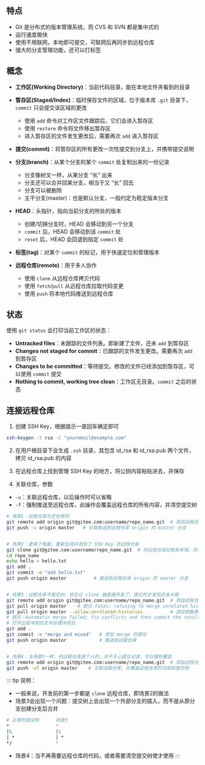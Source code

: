 ## 特点

+ Git 是分布式的版本管理系统，而 CVS 和 SVN 都是集中式的
+ 运行速度极快
+ 使用不用联网，本地即可提交，可联网后再同步到远程仓库
+ 强大的分支管理功能，还可以打标签



## 概念

+ **工作区(Working Directory)**：当前代码目录，能在本地文件夹看到的目录

+ **暂存区(Staged/Index)**：临时保存文件的区域，位于版本库 `.git` 目录下，`commit` 只会提交该区域的更改
  + 使用 `add` 命令对工作区文件跟踪后，它们会进入暂存区
  + 使用 `restore` 命令将文件移出暂存区
  + 进入暂存区的文件发生更改后，需要再次 `add` 进入暂存区

+ **提交(commit)**：将暂存区的所有更改一次性提交到分支上，并携带提交说明

+ **分支(branch)**：从某个分支的某个 `commit` 处复制出来的一份记录
  + 分支像树叉一样，从某分支 “长” 出来
  + 分支还可以合并回某分支，相当于又 “长” 回去
  + 分支可以被删除
  + 主干分支(master)：也是默认分支，一般约定为稳定版本分支

+ **HEAD**：头指针，指向当前分支的所处的版本
  + 创建/切换分支时，HEAD 会移动到另一个分支
  + `commit` 后，HEAD 会移动到该 `commit` 处
  + `reset` 后，HEAD 会回退到指定 `commit` 处

+ **标签(tag)**：对某个 `commit` 的标记，用于快速定位和管理版本

+ **远程仓库(remote)**：用于多人协作
  + 使用 `clone` 从远程仓库拷贝代码
  + 使用 `fetch`/`pull` 从远程仓库拉取代码变更
  + 使用 `push` 将本地代码推送到远程仓库



## 状态

使用 `git status` 会打印当前工作区的状态：
+ **Untracked files**：未跟踪的文件列表。即新建了文件，还未 `add` 到暂存区
+ **Changes not staged for commit**：已跟踪的文件发生更改。需要再次 `add` 到暂存区
+ **Changes to be committed**：等待提交。修改的文件已经添加到暂存区，可以使用 `commit` 提交
+ **Nothing to commit, working tree clean**：工作区无目录。`commit` 之后的状态



## 连接远程仓库

1. 创建 SSH Key，根据提示一直回车确定即可
```sh
ssh-keygen -t rsa -C "youremail@example.com"
```

2. 在用户根目录下会生成 `.ssh` 目录，其包含 id_rsa 和 id_rsa.pub 两个文件，拷贝 id_rsa.pub 的内容

3. 在远程仓库上找到管理 SSH Key 的地方，将公钥内容粘贴进去，并保存

4. 关联仓库，参数
  + `-u`：关联远程仓库，以后操作时可以省略
  + `-f`：强制推送至远程仓库，此操作会覆盖远程仓库的所有内容，并清空提交树

```sh
# 场景1：远程仓库为空仓库时
git remote add origin git@gitee.com:username/repo_name.git  # 添加远程仓库
git push -u origin master   # 关联推送到远程仓库 origin 的 master 分支


# 场景2：更换了电脑，重新生成并添加了 SSH Key 到远程仓库
git clone git@gitee.com:username/repo_name.git  # 将远程仓库拉取到本地，并且自动关联(添加了 SSH Key)
cd repo_name
echo hello > hello.txt
git add .
git commit -m "add hello.txt"
git push origin master          # 推送到远程仓库 origin 的 master 分支


# 场景3：远程仓库不是空的，但忘记 clone 就直接开发了，提交时才发现还未关联
git remote add origin git@gitee.com:username/repo_name.git  # 添加远程仓库
git pull origin master    # 提示 fatal: refusing to merge unrelated histories
git pull origin master --allow-unrelated-histories          # 添加参数再拉取，并会关联远程仓库
# 提示：Automatic merge failed; fix conflicts and then commit the result. 说明需要处理冲突
# 打开出现冲突的文件处理冲突后
git add .
git commit -m "merge and mixed"   # 添加 merge 的提交
git push origin master            # 推送到远程仓库


# 场景4：与场景3一样，但远程仓库是个人的，并不关心提交记录，可以强制覆盖
git remote add origin git@gitee.com:username/repo_name.git  # 添加远程仓库
git push -uf origin master    # 关联远程仓库，并覆盖远程仓库的内容和提交树
```

::: tip 说明：
+ 一般来说，开发前的第一步都是 `clone` 远程仓库，即场景2的做法
+ 场景3会出现一个问题：提交树上会出现一个外部分支的插入，而不是从原分支创建分支后合并
```sh
# 正常的提交树      场景3
*                 *
|\                |\
| *               | *
*/                *
```
+ 场景4：当不再需要远程仓库的代码，或者需要清空提交树使才使用
:::